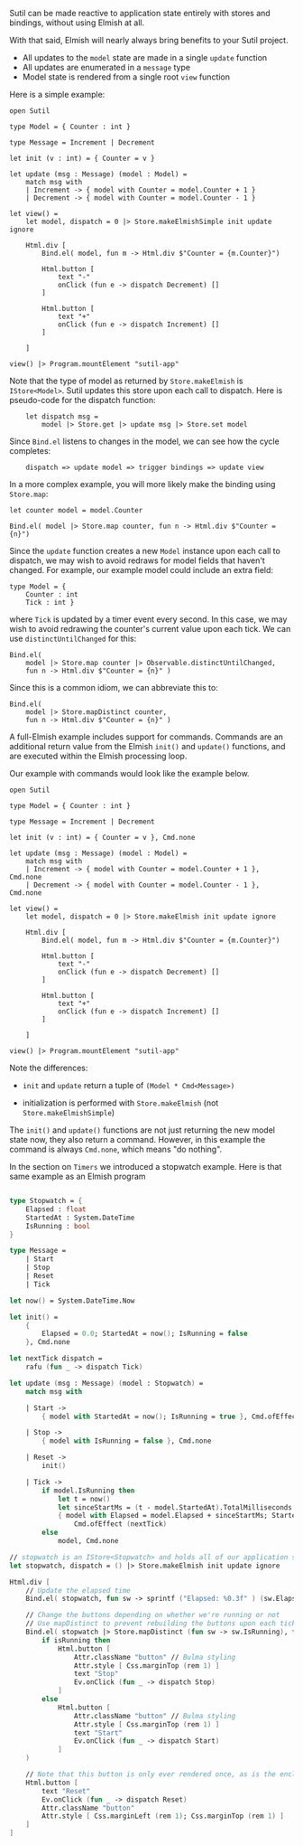 Sutil can be made reactive to application state entirely with stores and bindings, without using Elmish at all.

With that said, Elmish will nearly always bring benefits to your Sutil project.

- All updates to the `model` state are made in a single `update` function
- All updates are enumerated in a `message` type
- Model state is rendered from a single root `view` function

Here is a simple example:

```
open Sutil

type Model = { Counter : int }

type Message = Increment | Decrement

let init (v : int) = { Counter = v }

let update (msg : Message) (model : Model) =
    match msg with
    | Increment -> { model with Counter = model.Counter + 1 }
    | Decrement -> { model with Counter = model.Counter - 1 }

let view() =
    let model, dispatch = 0 |> Store.makeElmishSimple init update ignore

    Html.div [
        Bind.el( model, fun m -> Html.div $"Counter = {m.Counter}")

        Html.button [
            text "-"
            onClick (fun e -> dispatch Decrement) []
        ]

        Html.button [
            text "+"
            onClick (fun e -> dispatch Increment) []
        ]

    ]

view() |> Program.mountElement "sutil-app"
```

Note that the type of model as returned by `Store.makeElmish` is `IStore<Model>`. Sutil updates this store upon each call to dispatch. Here is pseudo-code for the dispatch function:

```
    let dispatch msg =
        model |> Store.get |> update msg |> Store.set model
```

Since `Bind.el` listens to changes in the model, we can see how the cycle completes:

```
    dispatch => update model => trigger bindings => update view
```

In a more complex example, you will more likely make the binding using `Store.map`:

```
let counter model = model.Counter

Bind.el( model |> Store.map counter, fun n -> Html.div $"Counter = {n}")
```

Since the `update` function creates a new `Model` instance upon each call to dispatch, we may wish to avoid redraws for model fields that haven't changed. For example, our example model could include an extra field:

```
type Model = {
    Counter : int
    Tick : int }
```

where `Tick` is updated by a timer event every second. In this case, we may wish to avoid redrawing the counter's current value upon each tick. We can use `distinctUntilChanged` for this:

```
Bind.el(
    model |> Store.map counter |> Observable.distinctUntilChanged,
    fun n -> Html.div $"Counter = {n}" )
```

Since this is a common idiom, we can abbreviate this to:

```
Bind.el(
    model |> Store.mapDistinct counter,
    fun n -> Html.div $"Counter = {n}" )
```

A full-Elmish example includes support for commands. Commands are an additional return value from the Elmish `init()` and `update()` functions, and are executed within the Elmish processing loop.

Our example with commands would look like the example below.

```
open Sutil

type Model = { Counter : int }

type Message = Increment | Decrement

let init (v : int) = { Counter = v }, Cmd.none

let update (msg : Message) (model : Model) =
    match msg with
    | Increment -> { model with Counter = model.Counter + 1 }, Cmd.none
    | Decrement -> { model with Counter = model.Counter - 1 }, Cmd.none

let view() =
    let model, dispatch = 0 |> Store.makeElmish init update ignore

    Html.div [
        Bind.el( model, fun m -> Html.div $"Counter = {m.Counter}")

        Html.button [
            text "-"
            onClick (fun e -> dispatch Decrement) []
        ]

        Html.button [
            text "+"
            onClick (fun e -> dispatch Increment) []
        ]

    ]

view() |> Program.mountElement "sutil-app"
```

Note the differences:

- `init` and `update` return a tuple of `(Model * Cmd<Message>)`

- initialization is performed with `Store.makeElmish` (not `Store.makeElmishSimple`)

The `init()` and `update()` functions are not just returning the new model state now, they also return a command.
However, in this example the command is always `Cmd.none`, which means "do nothing".

In the section on `Timers` we introduced a stopwatch example. Here is that same example as an Elmish program

```fs

type Stopwatch = {
    Elapsed : float
    StartedAt : System.DateTime
    IsRunning : bool
}

type Message =
    | Start
    | Stop
    | Reset
    | Tick

let now() = System.DateTime.Now

let init() =
    {
        Elapsed = 0.0; StartedAt = now(); IsRunning = false
    }, Cmd.none

let nextTick dispatch =
    rafu (fun _ -> dispatch Tick)

let update (msg : Message) (model : Stopwatch) =
    match msg with

    | Start ->
        { model with StartedAt = now(); IsRunning = true }, Cmd.ofEffect (nextTick)

    | Stop ->
        { model with IsRunning = false }, Cmd.none

    | Reset ->
        init()

    | Tick ->
        if model.IsRunning then
            let t = now()
            let sinceStartMs = (t - model.StartedAt).TotalMilliseconds
            { model with Elapsed = model.Elapsed + sinceStartMs; StartedAt = t },
                Cmd.ofEffect (nextTick)
        else
            model, Cmd.none

// stopwatch is an IStore<Stopwatch> and holds all of our application state
let stopwatch, dispatch = () |> Store.makeElmish init update ignore

Html.div [
    // Update the elapsed time
    Bind.el( stopwatch, fun sw -> sprintf ("Elapsed: %0.3f" ) (sw.Elapsed/1000.0) |> Html.div)

    // Change the buttons depending on whether we're running or not
    // Use mapDistinct to prevent rebuilding the buttons upon each tick (which updates Elapsed)
    Bind.el( stopwatch |> Store.mapDistinct (fun sw -> sw.IsRunning), fun isRunning ->
        if isRunning then
            Html.button [
                Attr.className "button" // Bulma styling
                Attr.style [ Css.marginTop (rem 1) ]
                text "Stop"
                Ev.onClick (fun _ -> dispatch Stop)
            ]
        else
            Html.button [
                Attr.className "button" // Bulma styling
                Attr.style [ Css.marginTop (rem 1) ]
                text "Start"
                Ev.onClick (fun _ -> dispatch Start)
            ]
    )

    // Note that this button is only ever rendered once, as is the enclosing div
    Html.button [
        text "Reset"
        Ev.onClick (fun _ -> dispatch Reset)
        Attr.className "button"
        Attr.style [ Css.marginLeft (rem 1); Css.marginTop (rem 1) ]
    ]
]
```
